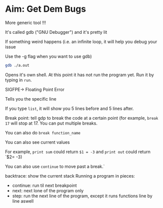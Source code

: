 # Aim: Get Dem Bugs

More generic tool !!!

It's called gdb ("GNU Debugger") and it's pretty lit

If something weird happens (i.e. an infinite loop, it will help you debug your issue

Use the -g flag when you want to use gdb)

```bash
gdb ./a.out
```

Opens it's own shell. At this point it has not run the program yet. Run it by typing in `run`.

SIGFPE-> Floating Point Error

Tells you the specific line

If you type `list`, it will show you 5 lines before and 5 lines after.

Break point: tell gdp to break the code at a certain point (for example, `break 17` will stop at 17. You can put multiple breaks.

You can also do `break function_name`

You can also see current values

For example, `print sum` could return `$1 = -3` and `print out` could return `$2= -3)

You can also use `continue` to  move past a break.`

backtrace: show the current stack
Running a program in pieces:
* continue: run til next breakpoint
* next: next lone of the program only
* step: run the next line of the program, except it runs functions line by line aswell

